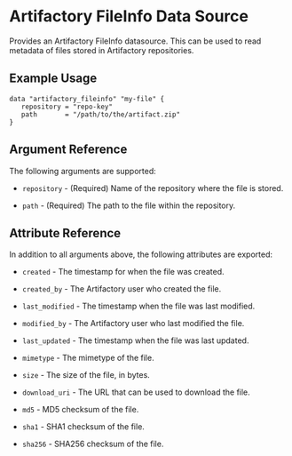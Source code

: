 # Artifactory FileInfo Data Source

Provides an Artifactory FileInfo datasource. This can be used to read metadata of files stored in Artifactory repositories.

## Example Usage

```hcl
data "artifactory_fileinfo" "my-file" {
   repository = "repo-key"
   path       = "/path/to/the/artifact.zip" 
}
```

## Argument Reference

The following arguments are supported:

* `repository` - (Required) Name of the repository where the file is stored.

* `path` - (Required) The path to the file within the repository.

## Attribute Reference

In addition to all arguments above, the following attributes are exported:

* `created` - The timestamp for when the file was created.

* `created_by` - The Artifactory user who created the file.

* `last_modified` - The timestamp when the file was last modified.

* `modified_by` - The Artifactory user who last modified the file.

* `last_updated` - The timestamp when the file was last updated.

* `mimetype` - The mimetype of the file.

* `size` - The size of the file, in bytes.

* `download_uri` - The URL that can be used to download the file.

* `md5` - MD5 checksum of the file.

* `sha1` - SHA1 checksum of the file.

* `sha256` - SHA256 checksum of the file.
